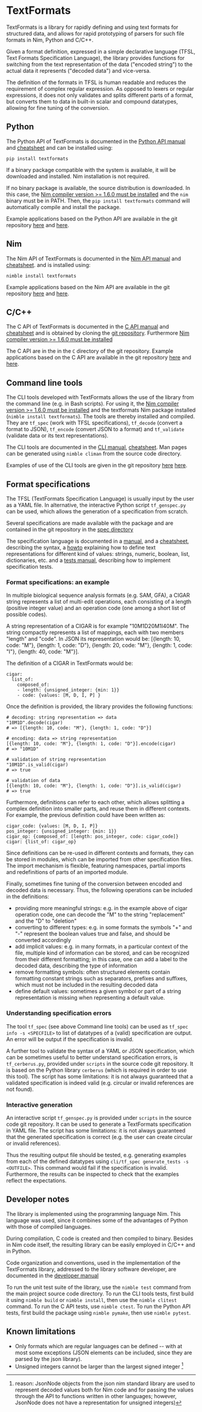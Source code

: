 # TextFormats

TextFormats is a library for rapidly defining and using text formats for
structured data, and allows for rapid prototyping of parsers for
such file formats in Nim, Python and C/C++.

Given a format definition, expressed in a simple declarative language (TFSL,
Text Formats Specification Language), the library provides functions for
switching from the text representation of the data ("encoded string") to the
actual data it represents ("decoded data") and vice-versa.

The definition of the formats in TFSL is human readable and reduces the
requirement of complex regular expression. As opposed to lexers or regular
expressions, it does not only validates and splits different parts of a format,
but converts them to data in built-in scalar and compound datatypes, allowing
for fine tuning of the conversion.

## Python

The Python API of TextFormats is documented in the
[Python API manual](https://github.com/ggonnella/textformats/blob/main/manuals/Python_API.md)
and [cheatsheet](https://github.com/ggonnella/textformats/blob/main/cheatsheets/Python_API.md)
and can be installed using:

```
pip install textformats
```

If a binary package compatible with the system is available, it will
be downloaded and installed. Nim installation is not required.

If no binary package is available, the source distribution is downloaded.
In this case, the [Nim compiler version >= 1.6.0 must be installed](https://github.com/ggonnella/textformats/blob/main/manuals/howto_install_nim.md)
and the ``nim`` binary must be in PATH.  Then,
the ``pip install textformats`` command will automatically compile and install
the package.

Example applications based on the Python API are available in the git repository
[here](https://github.com/ggonnella/textformats/tree/main/python/examples)
and [here](https://github.com/ggonnella/textformats/tree/main/python/benchmarks).

## Nim

The Nim API of TextFormats is documented in the
[Nim API manual](https://github.com/ggonnella/textformats/blob/main/manuals/Nim_API.md)
and [cheatsheet](https://github.com/ggonnella/textformats/blob/main/cheatsheets/Nim_API.md).
and is installed using:

```
nimble install textformats
```

Example applications based on the Nim API are available in the git repository
[here](https://github.com/ggonnella/textformats/tree/main/examples)
and [here](https://github.com/ggonnella/textformats/tree/main/benchmarks).

## C/C++

The C API of TextFormats is documented in the
[C API manual](https://github.com/ggonnella/textformats/blob/main/manuals/C_API.md)
and [cheatsheet](https://github.com/ggonnella/textformats/blob/main/cheatsheets/C_API.md)
and is obtained by cloning the
[git repository](https://github.com/ggonnella/textformats.git).
Furthermore [Nim compiler version >= 1.6.0 must be installed](https://github.com/ggonnella/textformats/blob/main/manuals/howto_install_nim.md)

The C API are in the in the ``C`` directory of the git repository.
Example applications based on the C API are available in the git repository
[here](https://github.com/ggonnella/textformats/tree/main/C/examples)
and [here](https://github.com/ggonnella/textformats/tree/main/C/benchmarks).

## Command line tools

The CLI tools developed with TextFormats allows the use of the library
from the command line (e.g. in Bash scripts). For using it, the
[Nim compiler version >= 1.6.0 must be installed](https://github.com/ggonnella/textformats/blob/main/manuals/howto_install_nim.md)
and the textformats Nim package installed (``nimble install textformats``).
The tools are thereby installed and compiled. They are ``tf_spec`` (work with TFSL specifications),
 ``tf_decode`` (convert a format to JSON), ``tf_encode`` (convert JSON to a format)
  and ``tf_validate`` (validate data or its text representations).

The CLI tools are documented in the
[CLI manual](https://github.com/ggonnella/textformats/blob/main/manuals/CLI.md),
[cheatsheet](https://github.com/ggonnella/textformats/blob/main/cheatsheets/CLI.md).
Man pages can be generated using ``nimble climan`` from the source code
directory.

Examples of use of the CLI tools are given in the git repository
[here](https://github.com/ggonnella/textformats/tree/main/cli/examples)
[here](https://github.com/ggonnella/textformats/tree/main/cli/tests).

## Format specifications

The TFSL (TextFormats Specification Language) is usually input by the user
as a YAML file. In alternative, the interactive Python script `tf_genspec.py`
can be used, which allows the generation of a specification from scratch.

Several specifications are made available with the package and are contained
in the git repository in the
[spec directory](https://github.com/ggonnella/textformats/tree/main/spec)

The specification language is documented in a
[manual](https://github.com/ggonnella/textformats/blob/main/manuals/TFSL_syntax.md),
and a
[cheatsheet](https://github.com/ggonnella/textformats/blob/main/cheatsheet/TFSL.md),
describing the syntax,
a [howto](https://github.com/ggonnella/textformats/blob/main/manuals/TFSL_howto.md)
explaining how to define text representations
for different kind of values: strings, numeric, boolean, list, dictionaries, etc.
and a
[tests manual](https://github.com/ggonnella/textformats/blob/main/manuals/TFSL_tests.md),
describing how to implement specification tests.

### Format specifications: an example

In multiple biological sequence analysis formats (e.g. SAM, GFA),
a CIGAR string represents a list of multi-edit operations, each consisting
of a length (positive integer value) and an operation code (one among a short
list of possible codes).

A string representation of a CIGAR is for example
"10M1D20M1I40M". The string compactly represents a list of mappings,
each with two members "length" and "code". In JSON its representation would
be: [{length: 10, code: "M"}, {length: 1, code: "D"}, {length: 20, code: "M"},
{length: 1, code: "I"}, {length: 40, code: "M"}].

The definition of a CIGAR in TextFormats would be:
```
cigar:
  list_of:
    composed_of:
    - length: {unsigned_integer: {min: 1}}
    - code: {values: [M, D, I, P] }
```

Once the definition is provided, the library provides the following functions:
```
# decoding: string representation => data
"10M1D".decode(cigar)
# => [{length: 10, code: "M"}, {length: 1, code: "D"}]

# encoding: data => string representation
[{length: 10, code: "M"}, {length: 1, code: "D"}].encode(cigar)
# => "10M1D"

# validation of string representation
"10M1D".is_valid(cigar)
# => true

# validation of data
[{length: 10, code: "M"}, {length: 1, code: "D"}].is_valid(cigar)
# => true
```

Furthermore, definitions can refer to each other, which allows splitting
a complex definition into smaller parts, and reuse them in different contexts.
For example, the previous definition could have been written as:
```
cigar_code: {values: [M, D, I, P]}
pos_integer: {unsigned_integer: {min: 1}}
cigar_op: {composed_of: [length: pos_integer, code: cigar_code]}
cigar: {list_of: cigar_op}
```

Since definitions can be re-used in different contexts and formats, they
can be stored in modules, which can be imported from other specification files.
The import mechanism is flexible, featuring namespaces, partial imports and
redefinitions of parts of an imported module.

Finally, sometimes fine tuning of the conversion between encoded and
decoded data is necessary. Thus, the following operations can be included
in the definitions:
- providing more meaningful strings:
e.g. in the example above of cigar operation code, one can
decode the "M" to the string "replacement" and the "D" to "deletion"
- converting to different types:
e.g. in some formats the symbols "+" and "-" represent
the boolean values true and false, and should be converted accordingly
- add implicit values:
e.g. in many formats, in a particular context
of the file, multiple kind of information can be stored, and can be recognized
from their different formatting; in this case, one
can add a label to the decoded data, describing the type of information
- remove formatting symbols:
often structured elements contain formatting constant strings such
as separators, prefixes and suffixes, which must not be included in the
resulting decoded data
- define default values:
sometimes a given symbol or part of a string representation is missing
when representing a default value.

### Understanding specification errors

The tool ``tf_spec`` (see above Command line tools) can be used as
`tf_spec info -s <SPECFILE>` to list of datatypes of a (valid)
specification are output. An error will be output if the specification
is invalid.

A further tool to validate the syntax of a YAML or JSON specification, which can
be sometimes useful to better understand specification errors, is `tf_cerberus.py`,
provided under `scripts` in the
source code git repository.
It is based on the Python library `cerberus` (which is required in order to use this
tool). The script has some limitations: it is not always guaranteed that a
validated specification is indeed valid (e.g. circular or invalid references
are not found).

### Interactive generation

An interactive script `tf_genspec.py` is provided under `scripts` in the
source code git repository.  It can be
used to generate a TextFormats specification in YAML file.
The script has some limitations: it is not always guaranteed that the generated
specification is correct (e.g. the user can create circular or invalid
references).

Thus the resulting output file should be tested, e.g. generating examples
from each of the defined datatypes using `cli/tf_spec generate_tests -s
<OUTFILE>`. This command would fail if the specification is invalid.
Furthermore, the results can be inspected to check that the examples reflect
the expectations.

## Developer notes

The library is implemented using the programming language Nim.
This language was used, since it combines some of the advantages of Python
with those of compiled languages.

During compilation, C code is created and then compiled to binary.
Besides in Nim code itself, the resulting library can be easily employed
in C/C++ and in Python.

Code organization and conventions, used in the implementation of the
TextFormats library, addressed to the library software developer,
are documented in the
[developer manual](https://github.com/ggonnella/textformats/blob/main/manuals/developer_manual.md)

To run the unit test suite of the library, use the
``nimble test`` command from the main project source code directory.
To run the CLI tools tests, first build it using ``nimble build`` or
``nimble install``, then use the ``nimble clitest`` command.
To run the C API tests, use ``nimble ctest``.
To run the Python API tests, first build the package using
``nimble pymake``, then use ``nimble pytest``.

## Known limitations

- Only formats which are regular languages can be defined -- with at most some
  exceptions (JSON elements can be included, since they are parsed by the json
  library).
- Unsigned integers cannot be larger than the largest signed integer [^2]

[^2]: reason: JsonNode objects from the json nim standard library are
used to represent decoded values both for Nim code and for passing the values
through the API to functions written in other languages; however, JsonNode does
not have a representation for unsigned integers)
